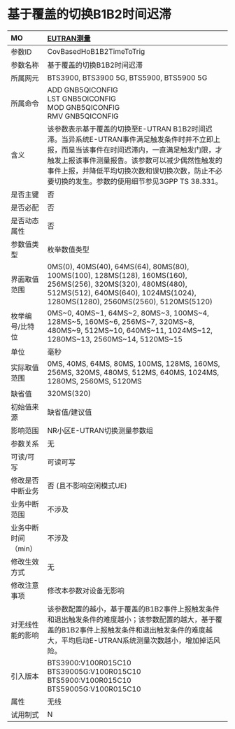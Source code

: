 # 基于覆盖的切换B1B2时间迟滞<table><thread><tr><th align = "left">MO</th><th align = "left"><a href = "index.html#基于覆盖的切换B1B2时间迟滞-11">EUTRAN测量</a></td></tr></thread><tbody><tr><td>参数ID</td><td>CovBasedHoB1B2TimeToTrig</td></tr><tr><td>参数名称</td><td>基于覆盖的切换B1B2时间迟滞</td></tr><tr><td>所属网元</td><td>BTS3900, BTS3900 5G, BTS5900, BTS5900 5G</td></tr><tr><td>所属命令</td><td>ADD GNB5QICONFIG<br>LST GNB5OICONFIG<br>MOD GNB5QICONFIG<br>RMV GNB5QICONFIG</td></tr><tr><td>含义</td><td>该参数表示基于覆盖的切换至E-UTRAN B1B2时间迟滞。当异系统E-UTRAN事件满足触发条件时并不立即上报，而是当该事件在时间迟滞内，一直满足触发门限，才触发上报该事件测量报告。该参数可以减少偶然性触发的事件上报，并降低平均切换次数和误切换次数，防止不必要切换的发生。参数的使用细节参见3GPP TS 38.331。</td></tr><tr><td>是否主键</td><td>否</td></tr><tr><td>是否必配</td><td>否</td></tr><tr><td>是否动态属性</td><td>否</td></tr><tr><td>参数值类型</td><td>枚举数值类型</td></tr><tr><td>界面取值范围</td><td>0MS(0), 40MS(40), 64MS(64), 80MS(80), 100MS(100), 128MS(128), 160MS(160), 256MS(256), 320MS(320), 480MS(480), 512MS(512), 640MS(640), 1024MS(1024), 1280MS(1280), 2560MS(2560), 5120MS(5120)</td></tr><tr><td>枚举编号/比特位</td><td>0MS~0, 40MS~1, 64MS~2, 80MS~3, 100MS~4, 128MS~5, 160MS~6, 256MS~7, 320MS~8, 480MS~9, 512MS~10, 640MS~11, 1024MS~12, 1280MS~13, 2560MS~14, 5120MS~15</td></tr><tr><td>单位</td><td>毫秒</td></tr><tr><td>实际取值范围</td><td>0MS, 40MS, 64MS, 80MS, 100MS, 128MS, 160MS, 256MS, 320MS, 480MS, 512MS, 640MS, 1024MS, 1280MS, 2560MS, 5120MS</td></tr><tr><td>缺省值</td><td>320MS(320)</td></tr><tr><td>初始值来源</td><td>缺省值/建议值</td></tr><tr><td>影响范围</td><td>NR小区E-UTRAN切换测量参数组</td></tr><tr><td>参数关系</td><td>无</td></tr><tr><td>可读/可写</td><td>可读可写</td></tr><tr><td>修改是否中断业务</td><td>否 (且不影响空闲模式UE)</td></tr><tr><td>业务中断范围</td><td>不涉及</td></tr><tr><td>业务中断时间（min）</td><td>不涉及</td></tr><tr><td>修改生效方式</td><td>无</td></tr><tr><td>修改注意事项</td><td>修改本参数对设备无影响</td></tr><tr><td>对无线性能的影响</td><td>该参数配置的越小，基于覆盖的B1B2事件上报触发条件和退出触发条件的难度越小；该参数配置的越大，基于覆盖的B1B2事件上报触发条件和退出触发条件的难度越大，平均启动E-UTRAN系统测量次数越小，增加掉话风险。</td></tr><tr><td>引入版本</td><td>BTS3900:V100R015C10<br>BTS39005G:V100R015C10<br>BTS5900:V100R015C10<br>BTS59005G:V100R015C10</td></tr><tr><td>属性</td><td>无线</td></tr><tr><td>试用制式</td><td>N</td></tr></tbody></table>